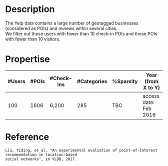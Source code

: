 # Description
The Yelp data contains a large number of geotagged businesses (considered as POIs) and reviews within several cities.  
We filter out those users with fewer than 10 check-in POIs and those POIs with fewer than 10 visitors.

# Propertise
| #Users  | #POIs | #Check-ins | #Categories | %Sparsity | Year (from X to Y) |
| ------------- | ------------- | ------------- | ------------- | ------------- | -------------- |
| 100  | 1606  | 6,200 | 285 | TBC | access date: Feb 2016  |

# Reference
```
Liu, Yiding, et al. "An experimental evaluation of point-of-interest recommendation in location-based 
social networks", in VLDB, 2017.
```

